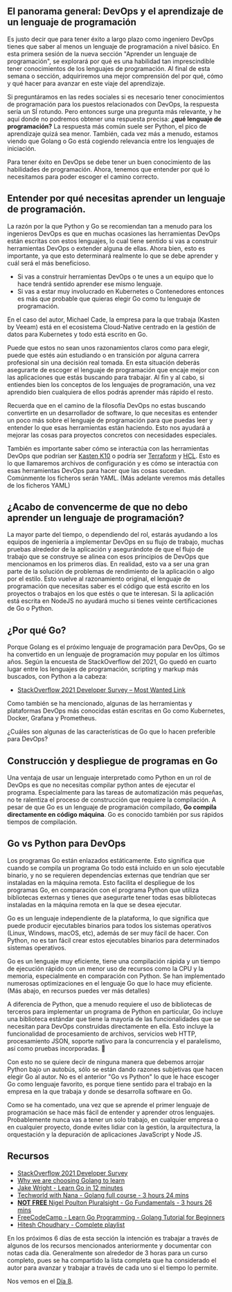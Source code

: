 ## El panorama general: DevOps y el aprendizaje de un lenguaje de programación

Es justo decir que para tener éxito a largo plazo como ingeniero DevOps tienes que saber al menos un lenguaje de programación a nivel básico. En esta primera sesión de la nueva sección "Aprender un lenguaje de programación", se explorará por qué es una habilidad tan imprescindible tener conocimientos de los lenguajes de programación. Al final de esta semana o sección, adquiriremos una mejor comprensión del por qué, cómo y qué hacer para avanzar en este viaje del aprendizaje.

Si preguntáramos en las redes sociales si es necesario tener conocimientos de programación para los puestos relacionados con DevOps, la respuesta sería un SÍ rotundo. Pero entonces surge una pregunta más relevante, y he aquí donde no podremos obtener una respuesta precisa: **¿qué lenguaje de programación?** La respuesta más común suele ser Python, el pico de aprendizaje quizá sea menor. También, cada vez más a menudo, estamos viendo que Golang o Go está cogiendo relevancia entre los lenguajes de iniciación.

Para tener éxito en DevOps se debe tener un buen conocimiento de las habilidades de programación. Ahora, tenemos que entender por qué lo necesitamos para poder escoger el camino correcto.

## Entender por qué necesitas aprender un lenguaje de programación.

La razón por la que Python y Go se recomiendan tan a menudo para los ingenieros DevOps es que en muchas ocasiones las herramientas DevOps están escritas con estos lenguajes, lo cual tiene sentido si vas a construir herramientas DevOps o extender alguna de ellas. Ahora bien, esto es importante, ya que esto determinará realmente lo que se debe aprender y cuál será el más beneficioso. 
- Si vas a construir herramientas DevOps o te unes a un equipo que lo hace tendrá sentido aprender ese mismo lenguaje.
- Si vas a estar muy involucrado en Kubernetes o Contenedores entonces es más que probable que quieras elegir Go como tu lenguaje de programación. 
 
En el caso del autor, Michael Cade, la empresa para la que trabaja (Kasten by Veeam) está en el ecosistema Cloud-Native centrado en la gestión de datos para Kubernetes y todo está escrito en Go.

Puede que estos no sean unos razonamientos claros como para elegir, puede que estés aún estudiando o en transición por alguna carrera profesional sin una decisión real tomada. En esta situación deberás asegurarte de escoger el lenguaje de programación que encaje mejor con las aplicaciones que estás buscando para trabajar. Al fin y al cabo, si entiendes bien los conceptos de los lenguajes de programación, una vez aprendido bien cualquiera de ellos podrás aprender más rápido el resto.

Recuerda que en el camino de la filosofía DevOps no estas buscando convertirte en un desarrollador de software, lo que necesitas es entender un poco más sobre el lenguaje de programación para que puedas leer y entender lo que esas herramientas están haciendo. Esto nos ayudará a mejorar las cosas para proyectos concretos con necesidades especiales.

También es importante saber cómo se interactúa con las herramientas DevOps que podrían ser [Kasten K10](https://www.kasten.io/) o podría ser [Terraform](https://www.terraform.io/) y [HCL](https://github.com/hashicorp/hcl). Esto es lo que llamaremos archivos de configuración y es cómo se interactúa con esas herramientas DevOps para hacer que las cosas sucedan. Comúnmente los ficheros serán YAML. (Más adelante veremos más detalles de los ficheros YAML)

## ¿Acabo de convencerme de que no debo aprender un lenguaje de programación?

La mayor parte del tiempo, o dependiendo del rol, estarás ayudando a los equipos de ingeniería a implementar DevOps en su flujo de trabajo, muchas pruebas alrededor de la aplicación y asegurándote de que el flujo de trabajo que se construye se alinea con esos principios de DevOps que mencionamos en los primeros días. En realidad, esto va a ser una gran parte de la solución de problemas de rendimiento de la aplicación o algo por el estilo. Esto vuelve al razonamiento original, el lenguaje de programación que necesitas saber es el código que está escrito en los proyectos o trabajos en los que estés o que te interesan. Si la aplicación está escrita en NodeJS no ayudará mucho si tienes veinte certificaciones de Go o Python.

## ¿Por qué Go?

Porque Golang es el próximo lenguaje de programación para DevOps, Go se ha convertido en un lenguaje de programación muy popular en los últimos años. Según la encuesta de StackOverflow del 2021, Go quedó en cuarto lugar entre los lenguajes de programación, scripting y markup más buscados, con Python a la cabeza:

- [StackOverflow 2021 Developer Survey – Most Wanted Link](https://insights.stackoverflow.com/survey/2021#section-most-loved-dreaded-and-wanted-programming-scripting-and-markup-languages)


Como también se ha mencionado, algunas de las herramientas y plataformas DevOps más conocidas están escritas en Go como Kubernetes, Docker, Grafana y Prometheus.

¿Cuáles son algunas de las características de Go que lo hacen preferible para DevOps?

## Construcción y despliegue de programas en Go

Una ventaja de usar un lenguaje interpretado como Python en un rol de DevOps es que no necesitas compilar python antes de ejecutar el programa. Especialmente para las tareas de automatización más pequeñas, no te ralentiza el proceso de construcción que requiere la compilación. A pesar de que Go es un lenguaje de programación compilado, **Go compila directamente en código máquina**. Go es conocido también por sus rápidos tiempos de compilación.

## Go vs Python para DevOps

Los programas Go están enlazados estáticamente. Esto significa que cuando se compila un programa Go todo está incluido en un solo ejecutable binario, y no se requieren dependencias externas que tendrían que ser instaladas en la máquina remota. Esto facilita el despliegue de los programas Go, en comparación con el programa Python que utiliza bibliotecas externas y tienes que asegurarte tener todas esas bibliotecas instaladas en la máquina remota en la que se desea ejecutar.

Go es un lenguaje independiente de la plataforma, lo que significa que puede producir ejecutables binarios para todos los sistemas operativos (Linux, Windows, macOS, etc), además de ser muy fácil de hacer. Con Python, no es tan fácil crear estos ejecutables binarios para determinados sistemas operativos.

Go es un lenguaje muy eficiente, tiene una compilación rápida y un tiempo de ejecución rápido con un menor uso de recursos como la CPU y la memoria, especialmente en comparación con Python. Se han implementado numerosas optimizaciones en el lenguaje Go que lo hace muy eficiente. (Más abajo, en recursos puedes ver más detalles)

A diferencia de Python, que a menudo requiere el uso de bibliotecas de terceros para implementar un programa de Python en particular, Go incluye una biblioteca estándar que tiene la mayoría de las funcionalidades que se necesitan para DevOps construidas directamente en ella. Esto incluye la funcionalidad de procesamiento de archivos, servicios web HTTP, procesamiento JSON, soporte nativo para la concurrencia y el paralelismo, así como pruebas incorporadas. 👀

Con esto no se quiere decir de ninguna manera que debemos arrojar Python bajo un autobús, sólo se están dando razones subjetivas que hacen elegir Go al autor. No es el anterior "Go vs Python" lo que le hace escoger Go como lenguaje favorito, es porque tiene sentido para el trabajo en la empresa en la que trabaja y donde se desarrolla software en Go.

Como se ha comentado, una vez que se aprende el primer lenguaje de programación se hace más fácil de entender y aprender otros lenguajes. Probablemente nunca vas a tener un solo trabajo, en cualquier empresa o en cualquier proyecto, donde evites lidiar con la gestión, la arquitectura, la orquestación y la depuración de aplicaciones JavaScript y Node JS.

## Recursos

- [StackOverflow 2021 Developer Survey](https://insights.stackoverflow.com/survey/2021)
- [Why we are choosing Golang to learn](https://www.youtube.com/watch?v=7pLqIIAqZD4&t=9s)
- [Jake Wright - Learn Go in 12 minutes](https://www.youtube.com/watch?v=C8LgvuEBraI&t=312s)
- [Techworld with Nana - Golang full course - 3 hours 24 mins](https://www.youtube.com/watch?v=yyUHQIec83I)
- [**NOT FREE** Nigel Poulton Pluralsight - Go Fundamentals - 3 hours 26 mins](https://www.pluralsight.com/courses/go-fundamentals)
- [FreeCodeCamp - Learn Go Programming - Golang Tutorial for Beginners](https://www.youtube.com/watch?v=YS4e4q9oBaU&t=1025s)
- [Hitesh Choudhary - Complete playlist](https://www.youtube.com/playlist?list=PLRAV69dS1uWSR89FRQGZ6q9BR2b44Tr9N)

En los próximos 6 días de esta sección la intención es trabajar a través de algunos de los recursos mencionados anteriormente y documentar con notas cada día. Generalmente son alrededor de 3 horas para un curso completo, pues se ha compartido la lista completa que ha considerado el autor para avanzar y trabajar a través de cada uno si el tiempo lo permite.

Nos vemos en el [Día 8](day08.md).
